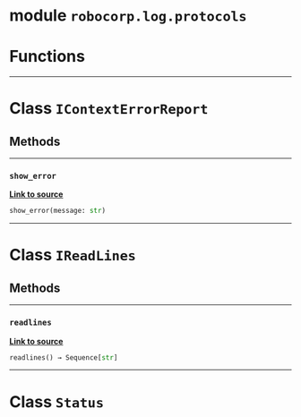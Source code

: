 <!-- markdownlint-disable -->

# module `robocorp.log.protocols`

# Functions

______________________________________________________________________

# Class `IContextErrorReport`

## Methods

______________________________________________________________________

### `show_error`

[**Link to source**](https://github.com/robocorp/robocorp/tree/master/log/src/robocorp/log/protocols.py#L16)

```python
show_error(message: str)
```

______________________________________________________________________

# Class `IReadLines`

## Methods

______________________________________________________________________

### `readlines`

[**Link to source**](https://github.com/robocorp/robocorp/tree/master/log/src/robocorp/log/protocols.py#L11)

```python
readlines() → Sequence[str]
```

______________________________________________________________________

# Class `Status`
